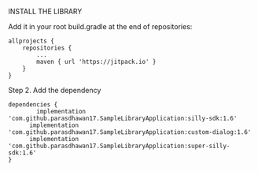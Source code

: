 INSTALL THE LIBRARY

Add it in your root build.gradle at the end of repositories:

	allprojects {
		repositories {
			...
			maven { url 'https://jitpack.io' }
		}
	}
Step 2. Add the dependency

	dependencies {
	        implementation 'com.github.parasdhawan17.SampleLibraryApplication:silly-sdk:1.6'
          implementation 'com.github.parasdhawan17.SampleLibraryApplication:custom-dialog:1.6'
          implementation 'com.github.parasdhawan17.SampleLibraryApplication:super-silly-sdk:1.6'
	}
